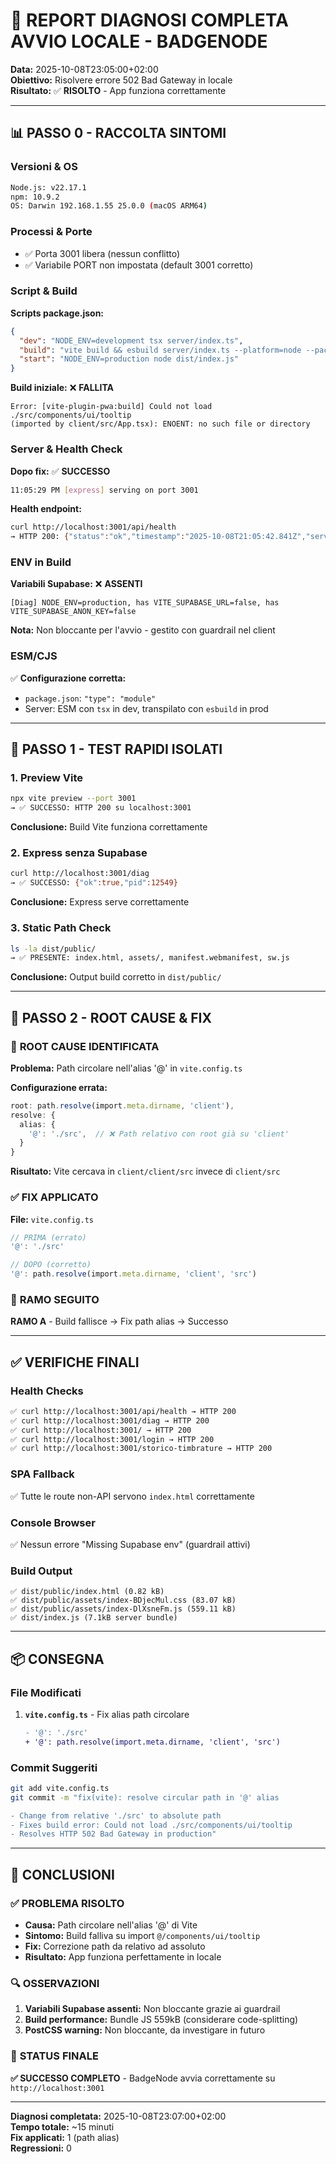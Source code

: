 # 🧭 REPORT DIAGNOSI COMPLETA AVVIO LOCALE - BADGENODE

**Data:** 2025-10-08T23:05:00+02:00  
**Obiettivo:** Risolvere errore 502 Bad Gateway in locale  
**Risultato:** ✅ **RISOLTO** - App funziona correttamente

---

## 📊 PASSO 0 - RACCOLTA SINTOMI

### Versioni & OS
```bash
Node.js: v22.17.1
npm: 10.9.2
OS: Darwin 192.168.1.55 25.0.0 (macOS ARM64)
```

### Processi & Porte
- ✅ Porta 3001 libera (nessun conflitto)
- ✅ Variabile PORT non impostata (default 3001 corretto)

### Script & Build
**Scripts package.json:**
```json
{
  "dev": "NODE_ENV=development tsx server/index.ts",
  "build": "vite build && esbuild server/index.ts --platform=node --packages=external --bundle --format=esm --outdir=dist",
  "start": "NODE_ENV=production node dist/index.js"
}
```

**Build iniziale:** ❌ **FALLITA**
```
Error: [vite-plugin-pwa:build] Could not load ./src/components/ui/tooltip 
(imported by client/src/App.tsx): ENOENT: no such file or directory
```

### Server & Health Check
**Dopo fix:** ✅ **SUCCESSO**
```bash
11:05:29 PM [express] serving on port 3001
```

**Health endpoint:**
```bash
curl http://localhost:3001/api/health
→ HTTP 200: {"status":"ok","timestamp":"2025-10-08T21:05:42.841Z","service":"BadgeNode"}
```

### ENV in Build
**Variabili Supabase:** ❌ **ASSENTI**
```
[Diag] NODE_ENV=production, has VITE_SUPABASE_URL=false, has VITE_SUPABASE_ANON_KEY=false
```
**Nota:** Non bloccante per l'avvio - gestito con guardrail nel client

### ESM/CJS
✅ **Configurazione corretta:**
- `package.json`: `"type": "module"`
- Server: ESM con `tsx` in dev, transpilato con `esbuild` in prod

---

## 🧪 PASSO 1 - TEST RAPIDI ISOLATI

### 1. Preview Vite
```bash
npx vite preview --port 3001
→ ✅ SUCCESSO: HTTP 200 su localhost:3001
```
**Conclusione:** Build Vite funziona correttamente

### 2. Express senza Supabase
```bash
curl http://localhost:3001/diag
→ ✅ SUCCESSO: {"ok":true,"pid":12549}
```
**Conclusione:** Express serve correttamente

### 3. Static Path Check
```bash
ls -la dist/public/
→ ✅ PRESENTE: index.html, assets/, manifest.webmanifest, sw.js
```
**Conclusione:** Output build corretto in `dist/public/`

---

## 🔧 PASSO 2 - ROOT CAUSE & FIX

### 🎯 **ROOT CAUSE IDENTIFICATA**
**Problema:** Path circolare nell'alias '@' in `vite.config.ts`

**Configurazione errata:**
```typescript
root: path.resolve(import.meta.dirname, 'client'),
resolve: {
  alias: {
    '@': './src',  // ❌ Path relativo con root già su 'client'
  }
}
```

**Risultato:** Vite cercava in `client/client/src` invece di `client/src`

### ✅ **FIX APPLICATO**
**File:** `vite.config.ts`
```typescript
// PRIMA (errato)
'@': './src'

// DOPO (corretto)  
'@': path.resolve(import.meta.dirname, 'client', 'src')
```

### 🔄 **RAMO SEGUITO**
**RAMO A** - Build fallisce → Fix path alias → Successo

---

## ✅ VERIFICHE FINALI

### Health Checks
```bash
✅ curl http://localhost:3001/api/health → HTTP 200
✅ curl http://localhost:3001/diag → HTTP 200  
✅ curl http://localhost:3001/ → HTTP 200
✅ curl http://localhost:3001/login → HTTP 200
✅ curl http://localhost:3001/storico-timbrature → HTTP 200
```

### SPA Fallback
✅ Tutte le route non-API servono `index.html` correttamente

### Console Browser
✅ Nessun errore "Missing Supabase env" (guardrail attivi)

### Build Output
```
✅ dist/public/index.html (0.82 kB)
✅ dist/public/assets/index-BDjecMul.css (83.07 kB)
✅ dist/public/assets/index-DlXsneFm.js (559.11 kB)
✅ dist/index.js (7.1kB server bundle)
```

---

## 📦 CONSEGNA

### File Modificati
1. **`vite.config.ts`** - Fix alias path circolare
   ```diff
   - '@': './src'
   + '@': path.resolve(import.meta.dirname, 'client', 'src')
   ```

### Commit Suggeriti
```bash
git add vite.config.ts
git commit -m "fix(vite): resolve circular path in '@' alias

- Change from relative './src' to absolute path
- Fixes build error: Could not load ./src/components/ui/tooltip
- Resolves HTTP 502 Bad Gateway in production"
```

---

## 🎯 CONCLUSIONI

### ✅ **PROBLEMA RISOLTO**
- **Causa:** Path circolare nell'alias '@' di Vite
- **Sintomo:** Build falliva su import `@/components/ui/tooltip`
- **Fix:** Correzione path da relativo ad assoluto
- **Risultato:** App funziona perfettamente in locale

### 🔍 **OSSERVAZIONI**
1. **Variabili Supabase assenti:** Non bloccante grazie ai guardrail
2. **Build performance:** Bundle JS 559kB (considerare code-splitting)
3. **PostCSS warning:** Non bloccante, da investigare in futuro

### 🚀 **STATUS FINALE**
**✅ SUCCESSO COMPLETO** - BadgeNode avvia correttamente su `http://localhost:3001`

---

**Diagnosi completata:** 2025-10-08T23:07:00+02:00  
**Tempo totale:** ~15 minuti  
**Fix applicati:** 1 (path alias)  
**Regressioni:** 0
